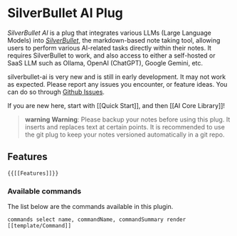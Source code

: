 # SilverBullet AI Plug

_SilverBullet AI_ is a plug that integrates various LLMs (Large Language Models) into [_SilverBullet_](https://silverbullet.md/), the markdown-based note taking tool, allowing users to perform various AI-related tasks directly within their notes. It requires SilverBullet to work, and also access to either a self-hosted or SaaS LLM such as Ollama, OpenAI (ChatGPT), Google Gemini, etc.

silverbullet-ai is very new and is still in early development.  It may not work as expected.  Please report any issues you encounter, or feature ideas.  You can do so through [Github Issues](https://github.com/justyns/silverbullet-ai/issues).

If you are new here, start with [[Quick Start]], and then [[AI Core Library]]!

> **warning** **Warning**: Please backup your notes before using this plug.  It inserts and replaces text at certain points. It is recommended to use the git plug to keep your notes versioned automatically in a git repo.

## Features

```template
{{[[Features]]}}
```

### Available commands

The list below are the commands available in this plugin.

```query
commands select name, commandName, commandSummary render [[template/Command]]
```


